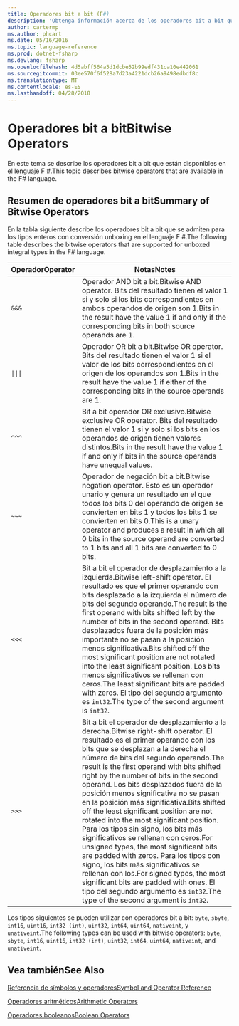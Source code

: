 ```yaml
---
title: Operadores bit a bit (F#)
description: 'Obtenga información acerca de los operadores bit a bit que están disponibles en el lenguaje de programación de F #.'
author: cartermp
ms.author: phcart
ms.date: 05/16/2016
ms.topic: language-reference
ms.prod: dotnet-fsharp
ms.devlang: fsharp
ms.openlocfilehash: 4d5abff564a5d1dcbe52b99edf431ca10e442061
ms.sourcegitcommit: 03ee570f6f528a7d23a4221dcb26a9498edbdf8c
ms.translationtype: MT
ms.contentlocale: es-ES
ms.lasthandoff: 04/28/2018
---
```

# <a name="bitwise-operators"></a><span data-ttu-id="bbb8a-103">Operadores bit a bit</span><span class="sxs-lookup"><span data-stu-id="bbb8a-103">Bitwise Operators</span></span>

<span data-ttu-id="bbb8a-104">En este tema se describe los operadores bit a bit que están disponibles en el lenguaje F #.</span><span class="sxs-lookup"><span data-stu-id="bbb8a-104">This topic describes bitwise operators that are available in the F# language.</span></span>

## <a name="summary-of-bitwise-operators"></a><span data-ttu-id="bbb8a-105">Resumen de operadores bit a bit</span><span class="sxs-lookup"><span data-stu-id="bbb8a-105">Summary of Bitwise Operators</span></span>
<span data-ttu-id="bbb8a-106">En la tabla siguiente describe los operadores bit a bit que se admiten para los tipos enteros con conversión unboxing en el lenguaje F #.</span><span class="sxs-lookup"><span data-stu-id="bbb8a-106">The following table describes the bitwise operators that are supported for unboxed integral types in the F# language.</span></span>

|<span data-ttu-id="bbb8a-107">Operador</span><span class="sxs-lookup"><span data-stu-id="bbb8a-107">Operator</span></span>|<span data-ttu-id="bbb8a-108">Notas</span><span class="sxs-lookup"><span data-stu-id="bbb8a-108">Notes</span></span>|
|--------|-----|
|`&&&`|<span data-ttu-id="bbb8a-109">Operador AND bit a bit.</span><span class="sxs-lookup"><span data-stu-id="bbb8a-109">Bitwise AND operator.</span></span> <span data-ttu-id="bbb8a-110">Bits del resultado tienen el valor 1 si y solo si los bits correspondientes en ambos operandos de origen son 1.</span><span class="sxs-lookup"><span data-stu-id="bbb8a-110">Bits in the result have the value 1 if and only if the corresponding bits in both source operands are 1.</span></span>|
|<code>&#124;&#124;&#124;</code>|<span data-ttu-id="bbb8a-111">Operador OR bit a bit.</span><span class="sxs-lookup"><span data-stu-id="bbb8a-111">Bitwise OR operator.</span></span> <span data-ttu-id="bbb8a-112">Bits del resultado tienen el valor 1 si el valor de los bits correspondientes en el origen de los operandos son 1.</span><span class="sxs-lookup"><span data-stu-id="bbb8a-112">Bits in the result have the value 1 if either of the corresponding bits in the source operands are 1.</span></span>|
|`^^^`|<span data-ttu-id="bbb8a-113">Bit a bit operador OR exclusivo.</span><span class="sxs-lookup"><span data-stu-id="bbb8a-113">Bitwise exclusive OR operator.</span></span> <span data-ttu-id="bbb8a-114">Bits del resultado tienen el valor 1 si y solo si los bits en los operandos de origen tienen valores distintos.</span><span class="sxs-lookup"><span data-stu-id="bbb8a-114">Bits in the result have the value 1 if and only if bits in the source operands have unequal values.</span></span>|
|`~~~`|<span data-ttu-id="bbb8a-115">Operador de negación bit a bit.</span><span class="sxs-lookup"><span data-stu-id="bbb8a-115">Bitwise negation operator.</span></span> <span data-ttu-id="bbb8a-116">Esto es un operador unario y genera un resultado en el que todos los bits 0 del operando de origen se convierten en bits 1 y todos los bits 1 se convierten en bits 0.</span><span class="sxs-lookup"><span data-stu-id="bbb8a-116">This is a unary operator and produces a result in which all 0 bits in the source operand are converted to 1 bits and all 1 bits are converted to 0 bits.</span></span>|
|`<<<`|<span data-ttu-id="bbb8a-117">Bit a bit el operador de desplazamiento a la izquierda.</span><span class="sxs-lookup"><span data-stu-id="bbb8a-117">Bitwise left-shift operator.</span></span> <span data-ttu-id="bbb8a-118">El resultado es que el primer operando con bits desplazado a la izquierda el número de bits del segundo operando.</span><span class="sxs-lookup"><span data-stu-id="bbb8a-118">The result is the first operand with bits shifted left by the number of bits in the second operand.</span></span> <span data-ttu-id="bbb8a-119">Bits desplazados fuera de la posición más importante no se pasan a la posición menos significativa.</span><span class="sxs-lookup"><span data-stu-id="bbb8a-119">Bits shifted off the most significant position are not rotated into the least significant position.</span></span> <span data-ttu-id="bbb8a-120">Los bits menos significativos se rellenan con ceros.</span><span class="sxs-lookup"><span data-stu-id="bbb8a-120">The least significant bits are padded with zeros.</span></span> <span data-ttu-id="bbb8a-121">El tipo del segundo argumento es `int32`.</span><span class="sxs-lookup"><span data-stu-id="bbb8a-121">The type of the second argument is `int32`.</span></span>|
|`>>>`|<span data-ttu-id="bbb8a-122">Bit a bit el operador de desplazamiento a la derecha.</span><span class="sxs-lookup"><span data-stu-id="bbb8a-122">Bitwise right-shift operator.</span></span> <span data-ttu-id="bbb8a-123">El resultado es el primer operando con los bits que se desplazan a la derecha el número de bits del segundo operando.</span><span class="sxs-lookup"><span data-stu-id="bbb8a-123">The result is the first operand with bits shifted right by the number of bits in the second operand.</span></span> <span data-ttu-id="bbb8a-124">Los bits desplazados fuera de la posición menos significativa no se pasan en la posición más significativa.</span><span class="sxs-lookup"><span data-stu-id="bbb8a-124">Bits shifted off the least significant position are not rotated into the most significant position.</span></span> <span data-ttu-id="bbb8a-125">Para los tipos sin signo, los bits más significativos se rellenan con ceros.</span><span class="sxs-lookup"><span data-stu-id="bbb8a-125">For unsigned types, the most significant bits are padded with zeros.</span></span> <span data-ttu-id="bbb8a-126">Para los tipos con signo, los bits más significativos se rellenan con los.</span><span class="sxs-lookup"><span data-stu-id="bbb8a-126">For signed types, the most significant bits are padded with ones.</span></span> <span data-ttu-id="bbb8a-127">El tipo del segundo argumento es `int32`.</span><span class="sxs-lookup"><span data-stu-id="bbb8a-127">The type of the second argument is `int32`.</span></span>|

<span data-ttu-id="bbb8a-128">Los tipos siguientes se pueden utilizar con operadores bit a bit: `byte`, `sbyte`, `int16`, `uint16`, `int32 (int)`, `uint32`, `int64`, `uint64`, `nativeint`, y `unativeint`.</span><span class="sxs-lookup"><span data-stu-id="bbb8a-128">The following types can be used with bitwise operators: `byte`, `sbyte`, `int16`, `uint16`, `int32 (int)`, `uint32`, `int64`, `uint64`, `nativeint`, and `unativeint`.</span></span>

## <a name="see-also"></a><span data-ttu-id="bbb8a-129">Vea también</span><span class="sxs-lookup"><span data-stu-id="bbb8a-129">See Also</span></span>
[<span data-ttu-id="bbb8a-130">Referencia de símbolos y operadores</span><span class="sxs-lookup"><span data-stu-id="bbb8a-130">Symbol and Operator Reference</span></span>](index.md)

[<span data-ttu-id="bbb8a-131">Operadores aritméticos</span><span class="sxs-lookup"><span data-stu-id="bbb8a-131">Arithmetic Operators</span></span>](arithmetic-operators.md)

[<span data-ttu-id="bbb8a-132">Operadores booleanos</span><span class="sxs-lookup"><span data-stu-id="bbb8a-132">Boolean Operators</span></span>](boolean-operators.md)

